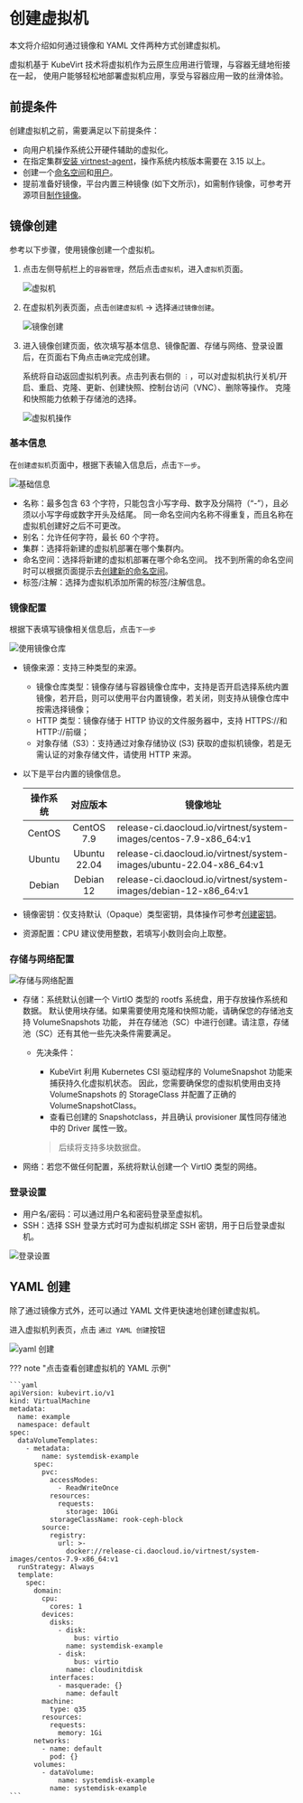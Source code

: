 # 创建虚拟机

本文将介绍如何通过镜像和 YAML 文件两种方式创建虚拟机。

虚拟机基于 KubeVirt 技术将虚拟机作为云原生应用进行管理，与容器无缝地衔接在一起，
使用户能够轻松地部署虚拟机应用，享受与容器应用一致的丝滑体验。

## 前提条件

创建虚拟机之前，需要满足以下前提条件：

- 向用户机操作系统公开硬件辅助的虚拟化。
- 在指定集群[安装 virtnest-agent](index.md)，操作系统内核版本需要在 3.15 以上。
- 创建一个[命名空间](../../kpanda/user-guide/namespaces/createns.md)和[用户](../../ghippo/user-guide/access-control/user.md)。
- 提前准备好镜像，平台内置三种镜像 (如下文所示)，如需制作镜像，可参考开源项目[制作镜像](https://github.com/Tedezed/kubevirt-images-generator/tree/master)。

## 镜像创建

参考以下步骤，使用镜像创建一个虚拟机。

1. 点击左侧导航栏上的`容器管理`，然后点击`虚拟机`，进入`虚拟机`页面。

    ![虚拟机](https://docs.daocloud.io/daocloud-docs-images/docs/zh/docs/virtnest/images/createvm01.png)

2. 在虚拟机列表页面，点击`创建虚拟机` -> 选择`通过镜像创建`。

    ![镜像创建](../images/createvm02.png)

3. 进入镜像创建页面，依次填写基本信息、镜像配置、存储与网络、登录设置后，在页面右下角点击`确定`完成创建。

    系统将自动返回虚拟机列表。点击列表右侧的 `︙`，可以对虚拟机执行关机/开启、重启、克隆、更新、创建快照、控制台访问（VNC）、删除等操作。
    克隆和快照能力依赖于存储池的选择。

    ![虚拟机操作](../images/createvm03.png)

### 基本信息

在`创建虚拟机`页面中，根据下表输入信息后，点击`下一步`。

![基础信息](../images/createvm04.png)

- 名称：最多包含 63 个字符，只能包含小写字母、数字及分隔符（“-”），且必须以小写字母或数字开头及结尾。
  同一命名空间内名称不得重复，而且名称在虚拟机创建好之后不可更改。
- 别名：允许任何字符，最长 60 个字符。
- 集群：选择将新建的虚拟机部署在哪个集群内。
- 命名空间：选择将新建的虚拟机部署在哪个命名空间。
  找不到所需的命名空间时可以根据页面提示去[创建新的命名空间](../../kpanda/user-guide/namespaces/createns.md)。
- 标签/注解：选择为虚拟机添加所需的标签/注解信息。

### 镜像配置

根据下表填写镜像相关信息后，点击`下一步`

![使用镜像仓库](../images/createvm05.png)

- 镜像来源：支持三种类型的来源。

    - 镜像仓库类型：镜像存储与容器镜像仓库中，支持是否开启选择系统内置镜像，若开启，则可以使用平台内置镜像，若关闭，则支持从镜像仓库中按需选择镜像；
    - HTTP 类型：镜像存储于 HTTP 协议的文件服务器中，支持 HTTPS://和 HTTP://前缀；
    - 对象存储（S3）：支持通过对象存储协议 (S3) 获取的虚拟机镜像，若是无需认证的对象存储文件，请使用 HTTP 来源。

- 以下是平台内置的镜像信息。

    | 操作系统 |   对应版本   | 镜像地址                                                             |
    | :------: | :----------: | -------------------------------------------------------------------- |
    |  CentOS  |  CentOS 7.9  | release-ci.daocloud.io/virtnest/system-images/centos-7.9-x86_64:v1   |
    |  Ubuntu  | Ubuntu 22.04 | release-ci.daocloud.io/virtnest/system-images/ubuntu-22.04-x86_64:v1 |
    |  Debian  |  Debian 12   | release-ci.daocloud.io/virtnest/system-images/debian-12-x86_64:v1    |

- 镜像密钥：仅支持默认（Opaque）类型密钥，具体操作可参考[创建密钥](create-secret.md)。
- 资源配置：CPU 建议使用整数，若填写小数则会向上取整。

### 存储与网络配置

![存储与网络配置](../images/createvm06.png)

- 存储：系统默认创建一个 VirtIO 类型的 rootfs 系统盘，用于存放操作系统和数据。
  默认使用块存储。如果需要使用克隆和快照功能，请确保您的存储池支持 VolumeSnapshots 功能，
  并在存储池（SC）中进行创建。请注意，存储池（SC）还有其他一些先决条件需要满足。

    - 先决条件：

        - KubeVirt 利用 Kubernetes CSI 驱动程序的 VolumeSnapshot 功能来捕获持久化虚拟机状态。
          因此，您需要确保您的虚拟机使用由支持 VolumeSnapshots 的 StorageClass 并配置了正确的 VolumeSnapshotClass。
        - 查看已创建的 Snapshotclass，并且确认 provisioner 属性同存储池中的 Driver 属性一致。

        > 后续将支持多块数据盘。

- 网络：若您不做任何配置，系统将默认创建一个 VirtIO 类型的网络。

### 登录设置

- 用户名/密码：可以通过用户名和密码登录至虚拟机。
- SSH：选择 SSH 登录方式时可为虚拟机绑定 SSH 密钥，用于日后登录虚拟机。

![登录设置](../images/createvm07.png)

## YAML 创建

除了通过镜像方式外，还可以通过 YAML 文件更快速地创建创建虚拟机。

进入虚拟机列表页，点击 `通过 YAML 创建`按钮

![yaml 创建](../images/createvm08.png)

??? note "点击查看创建虚拟机的 YAML 示例"

    ```yaml
    apiVersion: kubevirt.io/v1
    kind: VirtualMachine
    metadata:
      name: example
      namespace: default
    spec:
      dataVolumeTemplates:
        - metadata:
            name: systemdisk-example
          spec:
            pvc:
              accessModes:
                - ReadWriteOnce
              resources:
                requests:
                  storage: 10Gi
              storageClassName: rook-ceph-block
            source:
              registry:
                url: >-
                  docker://release-ci.daocloud.io/virtnest/system-images/centos-7.9-x86_64:v1
      runStrategy: Always
      template:
        spec:
          domain:
            cpu:
              cores: 1
            devices:
              disks:
                - disk:
                    bus: virtio
                  name: systemdisk-example
                - disk:
                    bus: virtio
                  name: cloudinitdisk
              interfaces:
                - masquerade: {}
                  name: default
            machine:
              type: q35
            resources:
              requests:
                memory: 1Gi
          networks:
            - name: default
              pod: {}
          volumes:
            - dataVolume:
                name: systemdisk-example
              name: systemdisk-example
    ```
